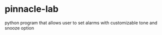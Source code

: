 # pinnacle-lab
 python program that allows user to set alarms with customizable tone and snooze option
